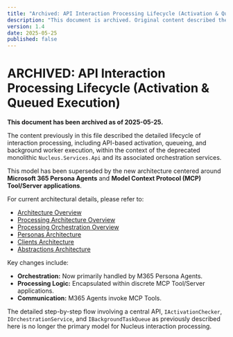 ```yaml
---
title: "Archived: API Interaction Processing Lifecycle (Activation & Queued Execution)"
description: "This document is archived. Original content described the lifecycle of interaction processing in the deprecated API-first architecture."
version: 1.4
date: 2025-05-25
published: false
---
```


# ARCHIVED: API Interaction Processing Lifecycle (Activation & Queued Execution)

**This document has been archived as of 2025-05-25.**

The content previously in this file described the detailed lifecycle of interaction processing, including API-based activation, queueing, and background worker execution, within the context of the deprecated monolithic `Nucleus.Services.Api` and its associated orchestration services.

This model has been superseded by the new architecture centered around **Microsoft 365 Persona Agents** and **Model Context Protocol (MCP) Tool/Server applications**.

For current architectural details, please refer to:

*   [Architecture Overview](../../00_ARCHITECTURE_OVERVIEW.md)
*   [Processing Architecture Overview](../01_ARCHITECTURE_PROCESSING.md)
*   [Processing Orchestration Overview](./ARCHITECTURE_PROCESSING_ORCHESTRATION.md)
*   [Personas Architecture](../../02_ARCHITECTURE_PERSONAS.md)
*   [Clients Architecture](../../05_ARCHITECTURE_CLIENTS.md)
*   [Abstractions Architecture](../../12_ARCHITECTURE_ABSTRACTIONS.md)

Key changes include:

*   **Orchestration:** Now primarily handled by M365 Persona Agents.
*   **Processing Logic:** Encapsulated within discrete MCP Tool/Server applications.
*   **Communication:** M365 Agents invoke MCP Tools.

The detailed step-by-step flow involving a central API, `IActivationChecker`, `IOrchestrationService`, and `IBackgroundTaskQueue` as previously described here is no longer the primary model for Nucleus interaction processing.